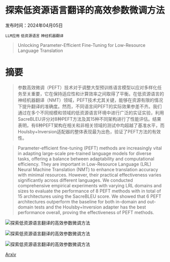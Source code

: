 # 探索低资源语言翻译的高效参数微调方法

发布时间：2024年04月05日

`LLM应用` `低资源语言` `神经机器翻译`

> Unlocking Parameter-Efficient Fine-Tuning for Low-Resource Language Translation

# 摘要

> 参数高效微调（PEFT）技术对于调整大型预训练语言模型以应对多样化任务至关重要，它在保持适应性和计算效率之间取得了平衡。在低资源语言的神经机器翻译（NMT）领域，PEFT技术尤其关键，能够在资源有限的情况下提升翻译的准确度。然而，不同语言间PEFT的实际效果参差不齐。我们通过在多个不同规模和领域的低资源语言环境中进行广泛的实证实验，利用SacreBLEU评分对8种PEFT方法及其15种不同架构进行了性能评估。结果表明，有6种PEFT架构在相关和非相关领域的测试中均超越了基准水平，而Houlsby+Inversion适配器的整体表现最为出色，验证了PEFT方法的有效性。

> Parameter-efficient fine-tuning (PEFT) methods are increasingly vital in adapting large-scale pre-trained language models for diverse tasks, offering a balance between adaptability and computational efficiency. They are important in Low-Resource Language (LRL) Neural Machine Translation (NMT) to enhance translation accuracy with minimal resources. However, their practical effectiveness varies significantly across different languages. We conducted comprehensive empirical experiments with varying LRL domains and sizes to evaluate the performance of 8 PEFT methods with in total of 15 architectures using the SacreBLEU score. We showed that 6 PEFT architectures outperform the baseline for both in-domain and out-domain tests and the Houlsby+Inversion adapter has the best performance overall, proving the effectiveness of PEFT methods.

![探索低资源语言翻译的高效参数微调方法](../../../paper_images/2404.04212/peft.png)

![探索低资源语言翻译的高效参数微调方法](../../../paper_images/2404.04212/heatmap.png)

![探索低资源语言翻译的高效参数微调方法](../../../paper_images/2404.04212/languages.png)

[Arxiv](https://arxiv.org/abs/2404.04212)